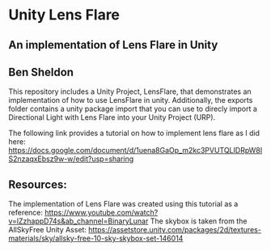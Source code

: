 # Unity Lens Flare
## An implementation of Lens Flare in Unity
## Ben Sheldon

This repository includes a Unity Project, LensFlare, that demonstrates an implementation of how to use LensFlare in unity. Additionally, the exports folder contains a unity package import that you can use to direcly import a Directional Light with Lens Flare into your Unity Project (URP).

The following link provides a tutorial on how to implement lens flare as I did here: https://docs.google.com/document/d/1uena8GaOp_m2kc3PVUTQLIDRpW8IS2nzaqxEbsz9w-w/edit?usp=sharing

## Resources:
The implementation of Lens Flare was created using this tutorial as a reference: https://www.youtube.com/watch?v=lZzhappD74s&ab_channel=BinaryLunar
The skybox is taken from the AllSkyFree Unity Asset: https://assetstore.unity.com/packages/2d/textures-materials/sky/allsky-free-10-sky-skybox-set-146014
